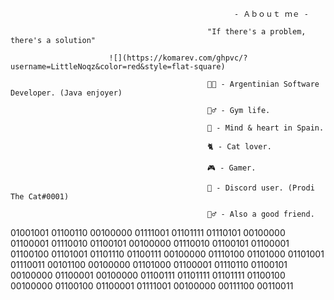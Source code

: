
                                                      - Ａｂｏｕｔ ｍｅ - 
                                                      
                                                "If there's a problem, there's a solution"

                          ![](https://komarev.com/ghpvc/?username=LittleNoqz&color=red&style=flat-square)

                                                👨‍💻 - Argentinian Software Developer. (Java enjoyer)
                                                
                                                🏋️‍♂️ - Gym life.
                                                  
                                                💌 - Mind & heart in Spain.

                                                🐈 - Cat lover.
                                                        
                                                🎮 - Gamer. 
                                                          
                                                👤 - Discord user. (Prodi The Cat#0001)
                                                  
                                                🙋‍♂️ - Also a good friend.





01001001 01100110 00100000 01111001 01101111 01110101 00100000 01100001 01110010 01100101 00100000 01110010 01100101 01100001 01100100 01101001 01101110 01100111 00100000 01110100 01101000 01101001 01110011 00101100 00100000 01101000 01100001 01110110 01100101 00100000 01100001 00100000 01100111 01101111 01101111 01100100 00100000 01100100 01100001 01111001 00100000 00111100 00110011
